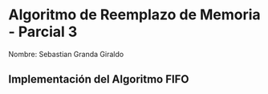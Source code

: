 # Algoritmo de Reemplazo de Memoria - Parcial 3

Nombre: Sebastian Granda Giraldo

## Implementación del Algoritmo FIFO
